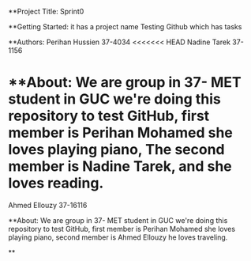 **Project Title: Sprint0 

**Getting Started: it has a project name Testing Github which has tasks

**Authors:
Perihan Hussien 37-4034
<<<<<<< HEAD
Nadine Tarek 37-1156

**About: We are group in 37- MET student in GUC we're doing this repository to test GitHub, first member is Perihan Mohamed she loves playing piano,
The second member is Nadine Tarek, and she loves reading.
=======
Ahmed Ellouzy 37-16116

**About: We are group in 37- MET student in GUC we're doing this repository to test GitHub, first member is Perihan Mohamed she loves playing piano, second member is Ahmed Ellouzy he loves traveling.

**
